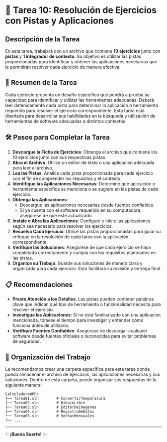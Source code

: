 # 📝 Tarea 10: Resolución de Ejercicios con Pistas y Aplicaciones

## Descripción de la Tarea

En esta tarea, trabajará con un archivo que contiene **10 ejercicios** junto con **pistas** y **1 integrador de contexto**. Su objetivo es utilizar las pistas proporcionadas para identificar y obtener las aplicaciones necesarias que le permitirán resolver cada ejercicio de manera efectiva.

## 🧩 Resumen de la Tarea

Cada ejercicio presenta un desafío específico que pondrá a prueba su capacidad para identificar y utilizar las herramientas adecuadas. Deberá leer detenidamente cada pista para determinar la aplicación o herramienta requerida para resolver el ejercicio correspondiente. Esta tarea está diseñada para desarrollar sus habilidades en la búsqueda y utilización de herramientas de software adecuadas a distintos contextos.

## 🛠️ Pasos para Completar la Tarea

1. **Descargue la Ficha de Ejercicios**: Obtenga el archivo que contiene los 10 ejercicios junto con sus respectivas pistas.
2. **Abra el Archivo**: Utilice un editor de texto o una aplicación adecuada para leer el archivo.
3. **Lea las Pistas**: Analice cada pista proporcionada para cada ejercicio con el fin de comprender los requisitos y el contexto.
4. **Identifique las Aplicaciones Necesarias**: Determine qué aplicación o herramienta específica se menciona o se sugiere en las pistas de cada ejercicio.
5. **Obtenga las Aplicaciones**: 
   - Descargue las aplicaciones necesarias desde fuentes confiables.
   - Si ya cuenta con el software requerido en su computadora, asegúrese de que esté actualizado.
6. **Instale o Abra las Aplicaciones**: Configure e inicie las aplicaciones según sea necesario para resolver los ejercicios.
7. **Resuelva Cada Ejercicio**: Utilice las pistas proporcionadas para guiar su enfoque en la resolución de cada tarea con la aplicación correspondiente.
8. **Verifique las Soluciones**: Asegúrese de que cada ejercicio se haya completado correctamente y cumpla con los requisitos planteados en las pistas.
9. **Organice su Trabajo**: Guarde sus soluciones de manera clara y organizada para cada ejercicio. Esto facilitará su revisión y entrega final.

## 📋 Recomendaciones

- **Preste Atención a los Detalles**: Las pistas pueden contener palabras clave que indican qué tipo de herramienta o funcionalidad necesita para resolver el ejercicio.
- **Investigue las Aplicaciones**: Si no está familiarizado con una aplicación mencionada, tómese el tiempo para investigar y entender cómo funciona antes de utilizarla.
- **Verifique Fuentes Confiables**: Asegúrese de descargar cualquier software desde fuentes oficiales o reconocidas para evitar problemas de seguridad.

## 📂 Organización del Trabajo

Le recomendamos crear una carpeta específica para esta tarea donde pueda almacenar el archivo de ejercicios, las aplicaciones necesarias y sus soluciones. Dentro de esta carpeta, puede organizar sus respuestas de la siguiente manera:

```plaintext
CalculadoraWPF/
├── Tarea01.sln        # ConvertirTemperatura
├── Tarea02.sln        # DibujoLibre
├── Tarea03.sln        # EditorDeImagenes
├── Tarea04.sln        # RegistroDeDatos
└── Tarea05.sln        # VentasMensuales
└── ...
```

---
✨ **¡Buena Suerte!** ✨